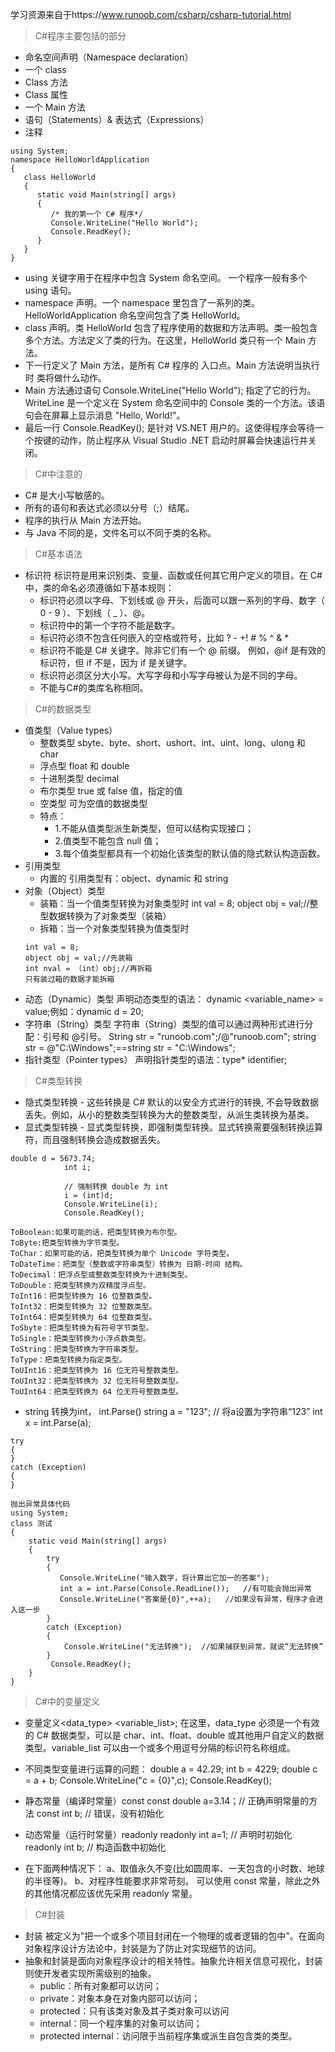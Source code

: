 
学习资源来自于https://www.runoob.com/csharp/csharp-tutorial.html
> C#程序主要包括的部分
- 命名空间声明（Namespace declaration）
- 一个 class
- Class 方法
- Class 属性
- 一个 Main 方法
- 语句（Statements）& 表达式（Expressions）
- 注释
```
using System;
namespace HelloWorldApplication
{
   class HelloWorld
   {
      static void Main(string[] args)
      {
         /* 我的第一个 C# 程序*/
         Console.WriteLine("Hello World");
         Console.ReadKey();
      }
   }
}
```
-  using 关键字用于在程序中包含 System 命名空间。 一个程序一般有多个 using 语句。
-  namespace 声明。一个 namespace 里包含了一系列的类。HelloWorldApplication 命名空间包含了类 HelloWorld。
-  class 声明。类 HelloWorld 包含了程序使用的数据和方法声明。类一般包含多个方法。方法定义了类的行为。在这里，HelloWorld 类只有一个 Main 方法。
-  下一行定义了 Main 方法，是所有 C# 程序的 入口点。Main 方法说明当执行时 类将做什么动作。
-  Main 方法通过语句 Console.WriteLine("Hello World"); 指定了它的行为。
WriteLine 是一个定义在 System 命名空间中的 Console 类的一个方法。该语句会在屏幕上显示消息 "Hello, World!"。
- 最后一行 Console.ReadKey(); 是针对 VS.NET 用户的。这使得程序会等待一个按键的动作，防止程序从 Visual Studio .NET 启动时屏幕会快速运行并关闭。


>C#中注意的
- C# 是大小写敏感的。
- 所有的语句和表达式必须以分号（;）结尾。
- 程序的执行从 Main 方法开始。
- 与 Java 不同的是，文件名可以不同于类的名称。


> C#基本语法
- 标识符
标识符是用来识别类、变量、函数或任何其它用户定义的项目。在 C# 中，类的命名必须遵循如下基本规则：
   - 标识符必须以字母、下划线或 @ 开头，后面可以跟一系列的字母、数字（ 0 - 9 ）、下划线（ _ ）、@。
   - 标识符中的第一个字符不能是数字。
   - 标识符必须不包含任何嵌入的空格或符号，比如 ? - +! # % ^ & * 
   - 标识符不能是 C# 关键字。除非它们有一个 @ 前缀。 例如，@if 是有效的标识符，但 if 不是，因为 if 是关键字。
   - 标识符必须区分大小写。大写字母和小写字母被认为是不同的字母。
   - 不能与C#的类库名称相同。  

> C#的数据类型
- 值类型（Value types）
   - 整数类型	sbyte、byte、short、ushort、int、uint、long、ulong 和 char
   - 浮点型	float 和 double
   - 十进制类型	decimal
   - 布尔类型	true 或 false 值，指定的值
   - 空类型	可为空值的数据类型
   - 特点：
       -  1.不能从值类型派生新类型，但可以结构实现接口；
       -  2.值类型不能包含 null 值；
       -  3.每个值类型都具有一个初始化该类型的默认值的隐式默认构造函数。
- 引用类型
    - 内置的 引用类型有：object、dynamic 和 string
- 对象（Object）类型
    -  装箱：当一个值类型转换为对象类型时
     int val = 8;
     object obj = val;//整型数据转换为了对象类型（装箱）
    -  拆箱：当一个对象类型转换为值类型时
    ```
    int val = 8;
    object obj = val;//先装箱
    int nval = （int）obj;//再拆箱
    只有装过箱的数据才能拆箱
    ```
- 动态（Dynamic）类型
  声明动态类型的语法：
  dynamic <variable_name> = value;例如：dynamic d = 20;
- 字符串（String）类型
  字符串（String）类型的值可以通过两种形式进行分配：引号和 @引号。
  String str = "runoob.com";/@"runoob.com";
  string str = @"C:\Windows";==string str = "C:\\Windows";
- 指针类型（Pointer types）
  声明指针类型的语法：type* identifier;

> C#类型转换
- 隐式类型转换 - 这些转换是 C# 默认的以安全方式进行的转换, 不会导致数据丢失。例如，从小的整数类型转换为大的整数类型，从派生类转换为基类。
- 显式类型转换 - 显式类型转换，即强制类型转换。显式转换需要强制转换运算符，而且强制转换会造成数据丢失。
```
double d = 5673.74;
            int i;

            // 强制转换 double 为 int
            i = (int)d;
            Console.WriteLine(i);
            Console.ReadKey();
```
```
ToBoolean:如果可能的话，把类型转换为布尔型。
ToByte:把类型转换为字节类型。
ToChar：如果可能的话，把类型转换为单个 Unicode 字符类型。
ToDateTime：把类型（整数或字符串类型）转换为 日期-时间 结构。
ToDecimal：把浮点型或整数类型转换为十进制类型。
ToDouble：把类型转换为双精度浮点型。
ToInt16：把类型转换为 16 位整数类型。
ToInt32：把类型转换为 32 位整数类型。
ToInt64：把类型转换为 64 位整数类型。
ToSbyte：把类型转换为有符号字节类型。
ToSingle：把类型转换为小浮点数类型。
ToString：把类型转换为字符串类型。
ToType：把类型转换为指定类型。
ToUInt16：把类型转换为 16 位无符号整数类型。
ToUInt32：把类型转换为 32 位无符号整数类型。
ToUInt64：把类型转换为 64 位无符号整数类型。
```
- string 转换为int， int.Parse()
  string a = "123";     // 将a设置为字符串“123”
  int x = int.Parse(a); 


```
try
{              
}
catch (Exception)
{             
}

抛出异常具体代码
using System;
class 测试
{
    static void Main(string[] args)
    {
        try
        {
           Console.WriteLine("输入数字，将计算出它加一的答案");
           int a = int.Parse(Console.ReadLine());   //有可能会抛出异常
           Console.WriteLine("答案是{0}",++a);   //如果没有异常，程序才会进入这一步
        }
        catch (Exception)
        {
            Console.WriteLine("无法转换");  //如果捕获到异常，就说“无法转换”
        }
         Console.ReadKey();
    }
}
```

> C#中的变量定义
- 变量定义<data_type> <variable_list>;
在这里，data_type 必须是一个有效的 C# 数据类型，可以是 char、int、float、double 或其他用户自定义的数据类型。variable_list 可以由一个或多个用逗号分隔的标识符名称组成。
- 不同类型变量进行运算的问题：
  double a = 42.29;
  int b = 4229;
  double c = a + b;
  Console.WriteLine("c = {0}",c);
  Console.ReadKey();

- 静态常量（编译时常量）const
  const double a=3.14；// 正确声明常量的方法
  const int b;         // 错误，没有初始化
- 动态常量（运行时常量）readonly
  readonly int a=1;  // 声明时初始化
  readonly int b;    // 构造函数中初始化

- 在下面两种情况下：
 a、取值永久不变(比如圆周率、一天包含的小时数、地球的半径等)。
 b、对程序性能要求非常苛刻。
可以使用 const 常量，除此之外的其他情况都应该优先采用 readonly 常量。


> C#封装
- 封装 被定义为"把一个或多个项目封闭在一个物理的或者逻辑的包中"。在面向对象程序设计方法论中，封装是为了防止对实现细节的访问。
- 抽象和封装是面向对象程序设计的相关特性。抽象允许相关信息可视化，封装则使开发者实现所需级别的抽象。
   - public：所有对象都可以访问；
   - private：对象本身在对象内部可以访问；
   - protected：只有该类对象及其子类对象可以访问
   - internal：同一个程序集的对象可以访问；
   - protected internal：访问限于当前程序集或派生自包含类的类型。